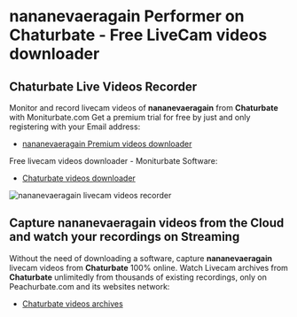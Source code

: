 # nananevaeragain Performer on Chaturbate - Free LiveCam videos downloader

## Chaturbate Live Videos Recorder

Monitor and record livecam videos of **nananevaeragain** from **Chaturbate** with Moniturbate.com
Get a premium trial for free by just and only registering with your Email address:
* [nananevaeragain Premium videos downloader](https://moniturbate.com/request-demo-licence-key.html)

Free livecam videos downloader - Moniturbate Software:
* [Chaturbate videos downloader](https://moniturbate.com/moniturbate-download-software.html)

![nananevaeragain livecam videos recorder](https://peachurnet.com/templates/moniturbate-software.png)


## Capture nananevaeragain videos from the Cloud and watch your recordings on Streaming

Without the need of downloading a software, capture **nananevaeragain** livecam videos from **Chaturbate** 100% online.
Watch Livecam archives from **Chaturbate** unlimitedly from thousands of existing recordings, only on Peachurbate.com and its websites network:
* [Chaturbate videos archives](https://peachurnet.com/)
